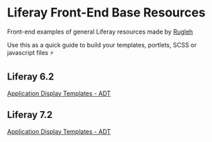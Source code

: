 # Liferay Front-End Base Resources 

Front-end examples of general Liferay resources made by [Rugleh](https://github.com/Rugleh/)

Use this as a quick guide to build your templates, portlets, SCSS or javascript files ⚡

## Liferay 6.2 
[Application Display Templates - ADT](https://github.com/Rugleh/Liferay/blob/main/Liferay-6.2/ADT.vm)

## Liferay 7.2
[Application Display Templates - ADT](https://github.com/Rugleh/Liferay/blob/main/Liferay-7.2/ADT.ftl)
